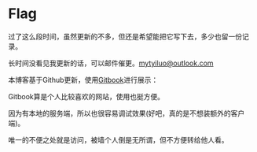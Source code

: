 # Flag

过了这么段时间，虽然更新的不多，但还是希望能把它写下去，多少也留一份记录。

长时间没看见我更新的话，可以邮件催更。[mytyiluo@outlook.com](mailto:mytyiluo@outlook.com)

本博客基于Github更新，使用[Gitbook](https://yiluomyt.gitbooks.io/blog/)进行展示：

Gitbook算是个人比较喜欢的网站，使用也挺方便。

因为有本地的服务端，所以也很容易调试效果(好吧，真的是不想装额外的客户端)。

唯一的不便之处就是访问，被墙个人倒是无所谓，但不方便转给他人看。